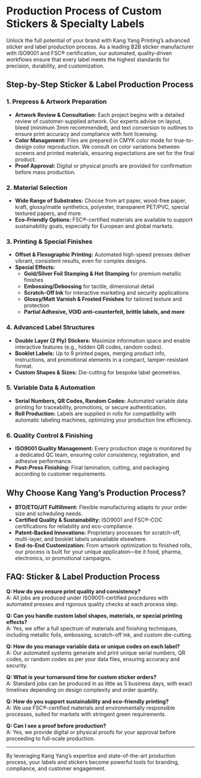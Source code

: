 # Production Process of Custom Stickers & Specialty Labels

Unlock the full potential of your brand with Kang Yang Printing’s advanced sticker and label production process. As a leading B2B sticker manufacturer with ISO9001 and FSC® certification, our automated, quality-driven workflows ensure that every label meets the highest standards for precision, durability, and customization.

## Step-by-Step Sticker & Label Production Process

### 1. Prepress & Artwork Preparation
- **Artwork Review & Consultation:** Each project begins with a detailed review of customer-supplied artwork. Our experts advise on layout, bleed (minimum 3mm recommended), and text conversion to outlines to ensure print accuracy and compliance with font licensing.
- **Color Management:** Files are prepared in CMYK color mode for true-to-design color reproduction. We consult on color variations between screens and printed materials, ensuring expectations are set for the final product.
- **Proof Approval:** Digital or physical proofs are provided for confirmation before mass production.

### 2. Material Selection
- **Wide Range of Substrates:** Choose from art paper, wood-free paper, kraft, glossy/matte synthetics, polyester, transparent PET/PVC, special textured papers, and more.
- **Eco-Friendly Options:** FSC®-certified materials are available to support sustainability goals, especially for European and global markets.

### 3. Printing & Special Finishes
- **Offset & Flexographic Printing:** Automated high-speed presses deliver vibrant, consistent results, even for complex designs.
- **Special Effects:** 
  - **Gold/Silver Foil Stamping & Hot Stamping** for premium metallic finishes
  - **Embossing/Debossing** for tactile, dimensional detail
  - **Scratch-Off Ink** for interactive marketing and security applications
  - **Glossy/Matt Varnish & Frosted Finishes** for tailored texture and protection
  - **Partial Adhesive, VOID anti-counterfeit, brittle labels, and more**

### 4. Advanced Label Structures
- **Double Layer (2 Ply) Stickers:** Maximize information space and enable interactive features (e.g., hidden QR codes, random codes).
- **Booklet Labels:** Up to 9 printed pages, merging product info, instructions, and promotional elements in a compact, tamper-resistant format.
- **Custom Shapes & Sizes:** Die-cutting for bespoke label geometries.

### 5. Variable Data & Automation
- **Serial Numbers, QR Codes, Random Codes:** Automated variable data printing for traceability, promotions, or secure authentication.
- **Roll Production:** Labels are supplied in rolls for compatibility with automatic labeling machines, optimizing your production line efficiency.

### 6. Quality Control & Finishing
- **ISO9001 Quality Management:** Every production stage is monitored by a dedicated QC team, ensuring color consistency, registration, and adhesive performance.
- **Post-Press Finishing:** Final lamination, cutting, and packaging according to customer requirements.

## Why Choose Kang Yang’s Production Process?

- **BTO/ETO/JIT Fulfillment:** Flexible manufacturing adapts to your order size and scheduling needs.
- **Certified Quality & Sustainability:** ISO9001 and FSC®-COC certifications for reliability and eco-compliance.
- **Patent-Backed Innovations:** Proprietary processes for scratch-off, multi-layer, and booklet labels unavailable elsewhere.
- **End-to-End Customization:** From artwork optimization to finished rolls, our process is built for your unique application—be it food, pharma, electronics, or promotional campaigns.

## FAQ: Sticker & Label Production Process

**Q: How do you ensure print quality and consistency?**  
A: All jobs are produced under ISO9001-certified procedures with automated presses and rigorous quality checks at each process step.

**Q: Can you handle custom label shapes, materials, or special printing effects?**  
A: Yes, we offer a full spectrum of materials and finishing techniques, including metallic foils, embossing, scratch-off ink, and custom die-cutting.

**Q: How do you manage variable data or unique codes on each label?**  
A: Our automated systems generate and print unique serial numbers, QR codes, or random codes as per your data files, ensuring accuracy and security.

**Q: What is your turnaround time for custom sticker orders?**  
A: Standard jobs can be produced in as little as 5 business days, with exact timelines depending on design complexity and order quantity.

**Q: How do you support sustainability and eco-friendly printing?**  
A: We use FSC®-certified materials and environmentally responsible processes, suited for markets with stringent green requirements.

**Q: Can I see a proof before production?**  
A: Yes, we provide digital or physical proofs for your approval before proceeding to full-scale production.

---

By leveraging Kang Yang’s expertise and state-of-the-art production process, your labels and stickers become powerful tools for branding, compliance, and customer engagement.